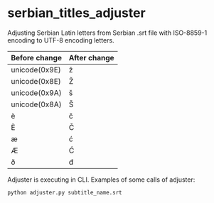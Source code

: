 # serbian_titles_adjuster
Adjusting Serbian Latin letters from Serbian .srt file with ISO-8859-1 encoding to UTF-8 encoding letters.

  Before change    | After change
  -----------------|-------------
  unicode(0x9E)    | ž           
  unicode(0x8E)    | Ž           
  unicode(0x9A)    | š           
  unicode(0x8A)    | Š           
  è                | č           
  È                | Č           
  æ                | ć           
  Æ                | Ć           
  ð                | đ            

Adjuster is executing in CLI.
Examples of some calls of adjuster:

```bash
python adjuster.py subtitle_name.srt
```
